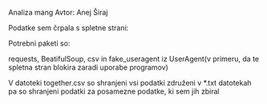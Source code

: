 Analiza mang
Avtor: Anej Širaj

Podatke sem črpala s spletne strani:

Potrebni paketi so:

requests, BeatifulSoup, csv in fake_useragent iz UserAgent(v primeru, da te spletna stran blokira zaradi uporabe programov)


V datoteki together.csv so shranjeni vsi podatki združeni v *.txt datotekah pa so shranjeni podatki za posamezne podatke, ki sem jih zbiral
